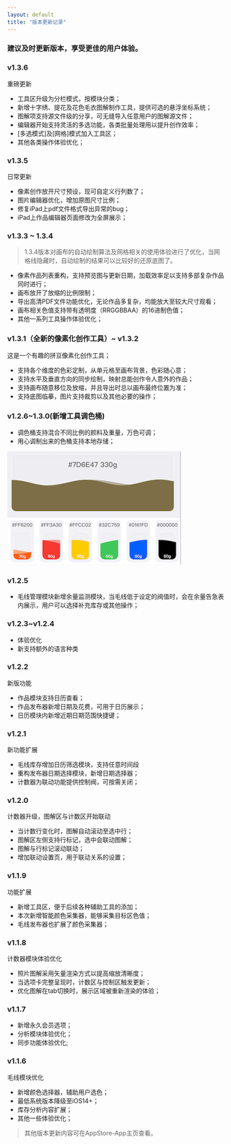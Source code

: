 ```yaml
---
layout: default
title: "版本更新记录"
---
```


### 建议及时更新版本，享受更佳的用户体验。

### v1.3.6

重磅更新
- 工具区升级为分栏模式，按模块分类；
- 新增十字绣、提花及花色毛衣图解制作工具，提供可选的悬浮坐标系统；
- 图解项支持源文件级的分享，可无缝导入任意用户的图解源文件；
- 编辑器开始支持灵活的多选功能，各类批量处理用以提升创作效率；
- [多选模式]及[网格]模式加入工具区；
- 其他各类操作体验优化；

### v1.3.5

日常更新
- 像素创作放开尺寸预设，现可自定义行列数了；
- 图片编辑器优化，增加原图尺寸比例；
- 修复iPad上pdf文件格式导出异常的bug；
- iPad上作品编辑器页面修改为全屏展示；


### v1.3.3 ~ 1.3.4

> 1.3.4版本对画布的自动绘制算法及网格相关的使用体验进行了优化，当网格线隐藏时，自动绘制的结果可以比较好的还原底图了。

- 像素作品列表重构，支持预览图与更新日期，加载效率足以支持多部复杂作品同时进行；
- 画布放开了放缩的比例限制；
- 导出高清PDF文件功能优化，无论作品多复杂，均能放大至较大尺寸观看；
- 画布相关色值支持带有透明度（RRGGBBAA）的16进制色值；
- 其他一系列工具操作体验优化；



### v1.3.1（全新的像素化创作工具）~ v1.3.2

这是一个有趣的拼豆像素化创作工具；
- 支持各个维度的色彩定制，从单元格至画布背景，色彩随心意；
- 支持水平及垂直方向的同步绘制，映射总能创作令人意外的作品；
- 支持画布随意移位及放缩，并且导出时总以画布最终位置为准；
- 支持底图临摹，图片支持裁剪以及其他必要的操作；


### v1.2.6~1.3.0(新增工具调色桶)

- 调色桶支持混合不同比例的颜料及重量，万色可调；
- 用心调制出来的色桶支持本地存储；

![调色桶](/assets/images/bucket.png)

### v1.2.5

- 毛线管理模块新增余量监测模块，当毛线低于设定的阀值时，会在余量告急表内展示，用户可以选择补充库存或其他操作；

### v1.2.3~v1.2.4
- 体验优化
- 新支持额外的语言种类

### v1.2.2
新版功能

- 作品模块支持日历查看；
- 作品发布器新增日期及花费，可用于日历展示；
- 日历模块内新增近期日期范围快捷键；

### v1.2.1
新功能扩展

- 毛线库存增加日历筛选模块，支持任意时间段
- 重构发布器日期选择模块，新增日期选择器；
- 计数器为联动功能提供控制阀，可按需关闭；

### v1.2.0
计数器升级，图解区与计数区开始联动

- 当计数行变化时，图解自动滚动至选中行；
- 图解区左侧支持行标记，选中会联动图解；
- 图解与行标记滚动联动；
- 增加联动设置页，用于联动关系的设置；

### v1.1.9
功能扩展

- 新增工具区，便于后续各种辅助工具的添加；
- 本次新增智能颜色采集器，能够采集目标区色值；
- 毛线发布器也扩展了颜色采集器；

### v1.1.8
计数器模块体验优化

- 照片图解采用矢量渲染方式以提高缩放清晰度；
- 当选项卡完整呈现时，计数区与控制区触发更新；
- 优化图解在tab切换时，展示区域被重新渲染的体验；

### v1.1.7
- 新增永久会员选项；
- 分析模块体验优化；
- 同步功能体验优化;

### v1.1.6

毛线模块优化
- 新增颜色选择器，辅助用户选色；
- 最低系统版本降级至iOS14+；
- 库存分析内容扩展；
- 其他一些体验优化；


> 其他版本更新内容可在AppStore-App主页查看。
